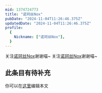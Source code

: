 ```yaml
---
mid: 1374724773
title: "诺珂丝Nox"
pubDate: "2024-11-04T11:26:46.375Z"
updatedDate: "2024-11-04T11:26:46.375Z"
profile:
  {
    Nickname: ["诺珂丝Nox"],
  }
---
```


关注[诺珂丝Nox](https://space.bilibili.com/1374724773)谢谢喵~ 关注[诺珂丝Nox](https://space.bilibili.com/1374724773)谢谢喵~

## 此条目有待补充
你可以在[这里](https://github.com/Yuhanawa/VTuber.ICU-Content/edit/master/v/诺珂丝Nox/index.md)编辑本文
